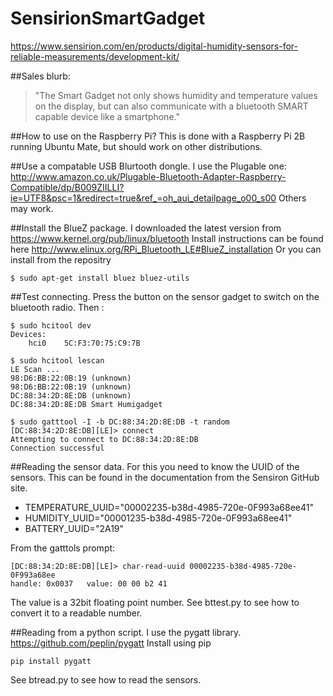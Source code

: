 # SensirionSmartGadget
https://www.sensirion.com/en/products/digital-humidity-sensors-for-reliable-measurements/development-kit/

##Sales blurb:
> "The Smart Gadget not only shows humidity and temperature values on the display, but can also communicate with a bluetooth SMART capable device like a smartphone."

##How to use on the Raspberry Pi? 
This is done with a Raspberry Pi 2B running Ubuntu Mate, but should work on other distributions.

##Use a compatable USB Blurtooth dongle. 
I use the Plugable one:
http://www.amazon.co.uk/Plugable-Bluetooth-Adapter-Raspberry-Compatible/dp/B009ZIILLI?ie=UTF8&psc=1&redirect=true&ref_=oh_aui_detailpage_o00_s00
Others may work.

##Install the BlueZ package. 
I downloaded the latest version from
https://www.kernel.org/pub/linux/bluetooth
Install instructions can be found here
http://www.elinux.org/RPi_Bluetooth_LE#BlueZ_installation
Or you can install from the repositry
```
$ sudo apt-get install bluez bluez-utils
```

##Test connecting. 
Press the button on the sensor gadget to switch on the bluetooth radio. Then :
```
$ sudo hcitool dev
Devices:
	hci0	5C:F3:70:75:C9:7B
```
```
$ sudo hcitool lescan
LE Scan ...
98:D6:BB:22:0B:19 (unknown)
98:D6:BB:22:0B:19 (unknown)
DC:88:34:2D:8E:DB (unknown)
DC:88:34:2D:8E:DB Smart Humigadget
```
```
$ sudo gatttool -I -b DC:88:34:2D:8E:DB -t random
[DC:88:34:2D:8E:DB][LE]> connect
Attempting to connect to DC:88:34:2D:8E:DB
Connection successful
```

##Reading the sensor data.
For this you need to know the UUID of the sensors. This can be found in the documentation from the Sensiron GitHub site.
- TEMPERATURE_UUID="00002235-b38d-4985-720e-0F993a68ee41"
- HUMIDITY_UUID="00001235-b38d-4985-720e-0F993a68ee41"
- BATTERY_UUID="2A19"

From the gatttols prompt:
```
[DC:88:34:2D:8E:DB][LE]> char-read-uuid 00002235-b38d-4985-720e-0F993a68ee
handle: 0x0037   value: 00 00 b2 41
```
The value is a 32bit floating point number. See bttest.py to see how to convert it to a readable number.

##Reading from a python script. 
I use the pygatt library.
https://github.com/peplin/pygatt
Install using pip
```
pip install pygatt
```
See btread.py to see how to read the sensors.

